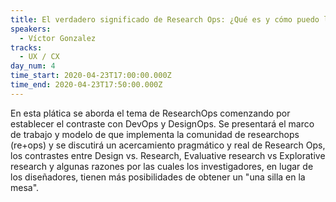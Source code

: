 ```yaml
---
title: El verdadero significado de Research Ops: ¿Qué es y cómo puedo llevarlo a la práctica?
speakers:
  - Víctor Gonzalez
tracks:
  - UX / CX
day_num: 4
time_start: 2020-04-23T17:00:00.000Z
time_end: 2020-04-23T17:50:00.000Z
---
```


En esta plática se aborda el tema de ResearchOps comenzando por establecer el contraste con DevOps y DesignOps. Se presentará el marco de trabajo y modelo de que implementa la comunidad de researchops (re+ops) y se discutirá un acercamiento pragmático y real de Research Ops, los contrastes entre Design vs. Research, Evaluative research vs Explorative research y algunas razones por las cuales los investigadores, en lugar de los diseñadores, tienen más posibilidades de obtener un "una silla en la mesa".
